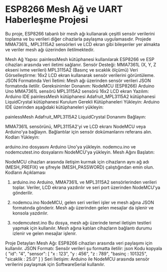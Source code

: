 
# ESP8266 Mesh Ağ ve UART Haberleşme Projesi

Bu proje, ESP8266 tabanlı bir mesh ağı kullanarak çeşitli sensör verilerini toplama ve bu verileri diğer cihazlarla paylaşma uygulamasıdır. Projede MMA7361L, MPL3115A2 sensörleri ve LCD ekran gibi bileşenler yer almakta ve veriler mesh ağı üzerinden iletilmektedir.

Mesh Ağ Yapısı: painlessMesh kütüphanesi kullanılarak ESP8266 ve ESP cihazları arasında veri iletimi sağlanır.
Sensör Desteği:
MMA7361L (X, Y, Z ekseni ivme verileri)
MPL3115A2 (Basınç ve sıcaklık ölçümü)
Veri Görselleştirme:
16x2 LCD ekran kullanarak sensör verilerini görüntüleme.
JSON Formatında Veri İletimi: Mesh ağı üzerinden sensör verileri JSON formatında iletilir.
Gereksinimler
Donanım:
NodeMCU (ESP8266)
Arduino Uno
MMA7361L sensörü
MPL3115A2 sensörü
16x2 LCD ekran
Yazılım:
Arduino IDE
painlessMesh kütüphanesi
Adafruit_MPL3115A2 kütüphanesi
LiquidCrystal kütüphanesi
Kurulum
Gerekli Kütüphaneleri Yükleyin: Arduino IDE üzerinden aşağıdaki kütüphaneleri yükleyin:

painlessMesh
Adafruit_MPL3115A2
LiquidCrystal
Donanımı Bağlayın:

MMA7361L sensörünü, MPL3115A2'yi ve LCD ekranı NodeMCU veya Arduino'ya bağlayın.
Bağlantılar için sensör dokümanlarını referans alın.
Kodları Yükleyin:

arduino.ino dosyasını Arduino Uno'ya yükleyin.
nodemcu.ino ve nodemcutest.ino dosyalarını NodeMCU'ya yükleyin.
Mesh Ağını Başlatın:

NodeMCU cihazları arasında iletişim kurmak için cihazların aynı ağ adı (MESH_PREFIX) ve şifreyle (MESH_PASSWORD) çalıştığından emin olun.
Kodların Açıklaması
1. arduino.ino
Arduino, MMA7361L ve MPL3115A2 sensörlerinden verileri toplar. Veriler, LCD ekrana yazdırılır ve seri port üzerinden NodeMCU'ya gönderilir.

2. nodemcu.ino
NodeMCU, gelen seri verileri işler ve mesh ağına JSON formatında gönderir. Mesh ağı üzerinden gelen mesajlar da işlenir ve konsola yazdırılır.

3. nodemcutest.ino
Bu dosya, mesh ağı üzerinde temel iletişim testleri yapmak için kullanılır. Mesh ağına katılan cihazların bağlantı durumu izlenir ve gelen mesajlar işlenir.

Proje Detayları
Mesh Ağı: ESP8266 cihazları arasında veri paylaşımı için kullanılır.
JSON Formatı: Sensör verileri şu formatta iletilir:
json
Kodu kopyala
{
  "id": "4",
  "sensor": [
    "x : 123",
    "y : 456",
    "z : 789",
    "basinç : 101325",
    "sicaklik : 25.0"
  ]
}
Seri İletişim: Arduino ile NodeMCU arasında sensör verilerini paylaşmak için SoftwareSerial kullanılır.
